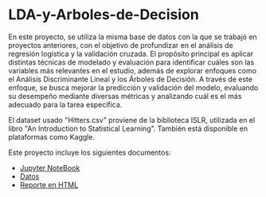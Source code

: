 # LDA-y-Arboles-de-Decision

En este proyecto, se utiliza la misma base de datos con la que se trabajó en proyectos anteriores, con el objetivo de profundizar en el análisis de regresión logística y la validación cruzada. El propósito principal es aplicar distintas técnicas de modelado y evaluación para identificar cuáles son las variables más relevantes en el estudio, además de explorar enfoques como el Análisis Discriminante Lineal y los Árboles de Decisión. A través de este enfoque, se busca mejorar la predicción y validación del modelo, evaluando su desempeño mediante diversas métricas y analizando cuál es el más adecuado para la tarea específica.

El dataset usado "Hitters.csv" proviene de la biblioteca ISLR, utilizada en el libro "An Introduction to Statistical Learning". También está disponible en plataformas como Kaggle.


 Este proyecto incluye los siguientes documentos:
- [Jupyter NoteBook](LDA.ipynb)
- [Datos](Hitters.csv)
- [Reporte en HTML](LDA.html)
